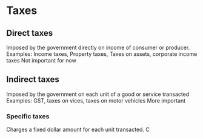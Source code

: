 # Taxes

## Direct taxes
Imposed by the government directly on income of consumer or producer. 
Examples: Income taxes, Property taxes, Taxes on assets, corporate income taxes
Not important for now

## Indirect taxes
Imposed by the government on each unit of a good or service transacted
Examples: GST, taxes on vices, taxes on motor vehicles
More important

### Specific taxes
Charges a fixed dollar amount for each unit transacted. C